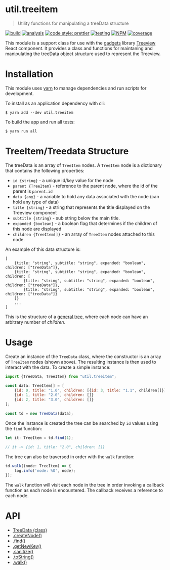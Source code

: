 # util.treeitem

> Utility functions for manipulating a treeData structure

[![build](https://travis-ci.org/jmquigley/util.treeitem.svg?branch=master)](https://travis-ci.org/jmquigley/util.treeitem)
[![analysis](https://img.shields.io/badge/analysis-tslint-9cf.svg)](https://palantir.github.io/tslint/)
[![code style: prettier](https://img.shields.io/badge/code_style-prettier-ff69b4.svg?style=flat-square)](https://github.com/prettier/prettier)
[![testing](https://img.shields.io/badge/testing-jest-blue.svg)](https://facebook.github.io/jest/)
[![NPM](https://img.shields.io/npm/v/util.treeitem.svg)](https://www.npmjs.com/package/util.treeitem)
[![coverage](https://coveralls.io/repos/github/jmquigley/util.treeitem/badge.svg?branch=master)](https://coveralls.io/github/jmquigley/util.treeitem?branch=master)

This module is a support class for use with the [gadgets](https://github.com/jmquigley/gadgets) library [Treeview](https://github.com/jmquigley/gadgets/blob/master/docs/lib/treeview/Treeview.md) React component.  It provides a class and functions for maintaning and manipulating the treeData object structure used to represent the Treeview.


# Installation

This module uses [yarn](https://yarnpkg.com/en/) to manage dependencies and run scripts for development.

To install as an application dependency with cli:

```
$ yarn add --dev util.treeitem
```

To build the app and run all tests:

```
$ yarn run all
```


# TreeItem/Treedata Structure

The treeData is an array of `TreeItem` nodes.  A `TreeItem` node is a dictionary that contains the following properties:

- `id {string}` - a unique id/key value for the node
- `parent {TreeItem}` - reference to the parent node, where the id of the parent is `parent.id`
- `data {any}` - a variable to hold any data associated with the node (can hold any type of data)
- `title {string}` - a string that represents the title displayed on the Treeview component
- `subtitle {string}` - sub string below the main title.
- `expanded {boolean}` - a boolean flag that determines if the children of this node are displayed
- `children {TreeItem[]}` - an array of `TreeItem` nodes attached to this node.

An example of this data structure is:


    [
        {title: "string", subtitle: "string", expanded: "boolean", children: ["treeData"]},
        {title: "string", subtitle: "string", expanded: "boolean", children: [
            {title: "string", subtitle: "string", expanded: "boolean", children: ["treeData"]},
            {title: "string", subtitle: "string", expanded: "boolean", children: ["treeData"]}
        ]}
        ...
    ]

This is the structure of a [general tree](http://www.cs.cmu.edu/~clo/www/CMU/DataStructures/Lessons/lesson4_1.htm), where each node can have an arbitrary number of *children*.


# Usage

Create an instance of the `TreeData` class, where the constructor is an array of `TreeItem` nodes (shown above).  The resulting instance is then used to interact with the data.  To create a simple instance:

```javascript
import {TreeData, TreeItem} from "util.treeitem";

const data: TreeItem[] = [
    {id: 0, title: "1.0", children: [{id: 3, title: "1.1", children[]}]}
    {id: 1, title: "2.0", children: []}
    {id: 2, title: "3.0", children: []}
];

const td = new TreeData(data);
```

Once the instance is created the tree can be searched by `id` values using the `find` function:

```javascript
let it: TreeItem = td.find(1);

// it -> {id: 1, title: "2.0", children: []}
```

The tree can also be traversed in order with the `walk` function:

```javascript
td.walk((node: TreeItem) => {
    log.info('node: %O', node);
});
```

The `walk` function will visit each node in the tree in order invoking a callback function as each node is encountered.  The callback receives a reference to each node.


# API

- [TreeData (class)](docs/index.md#TreeData)
- [.createNode()](docs/index.md#TreeData+createNode)
- [.find()](docs/index.md#TreeData+find)
- [.getNewKey()](docs/index.md#TreeData+getNewKey)
- [.sanitize()](docs/index.md#TreeData+sanitize)
- [.toString()](docs/index.md#TreeData+toString)
- [.walk()](docs/index.md#TreeData+walk)
